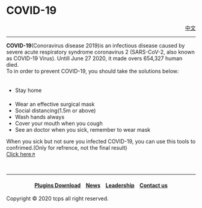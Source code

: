 <style>
h1 {text-align: center;}
h4 {text-align: center;}
h3 {text-align: center;}
p {text-align: center;}
</style>
<style type="text/css">
  #left{
        text-align:left;
  }
  #right{
        text-align:right;
  }
  #center{
        text-align:center;
  }
</style>
<h1><div id="left">COVID-19</div></h1>
<div id="right"><a href="/covid-19/cn">中文</a></div>
<hr>
<div id="left"><b>COVID-19</b>(Conoravirus disease 2019)is an infectious disease caused by severe acute respiratory syndrome coronavirus 2 (SARS-CoV-2, also known as COVID-19 Virus). Untill June 27 2020, it made overs 654,327 human died.</div>


<div id="left">To in order to prevent COVID-19, you should take the solutions below:</div>
<ul>
　<li>Stay home</li>
　<li>Wear an effective surgical mask</li>
  <li>Social distancing(1.5m or above)</li>
  <li>Wash hands always</li>
  <li>Cover your mouth when you cough</li>
  <li>See an doctor when you sick, remember to wear mask</li>
</ul>
<div id="left">When you sick but not sure you infected COVID-19, you can use this tools to confrimed.(Only for refrence, not the final result)</div>

<div id="left"><a href="/jump/covid-19-check-tool/">Click here↗</a></div>
<p>&nbsp;<p>
<hr>
<h4><a href="/plugins/download">Plugins Download</a>&emsp;<a href="/news">News</a>&emsp;<a href="/leadership">Leadership</a>&emsp;<a href="/contact">Contact us</a></h4>
Copyright © 2020 tcps all right reserved.
